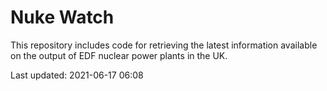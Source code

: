# Nuke Watch

This repository includes code for retrieving the latest information available on the output of EDF nuclear power plants in the UK.

Last updated: 2021-06-17 06:08